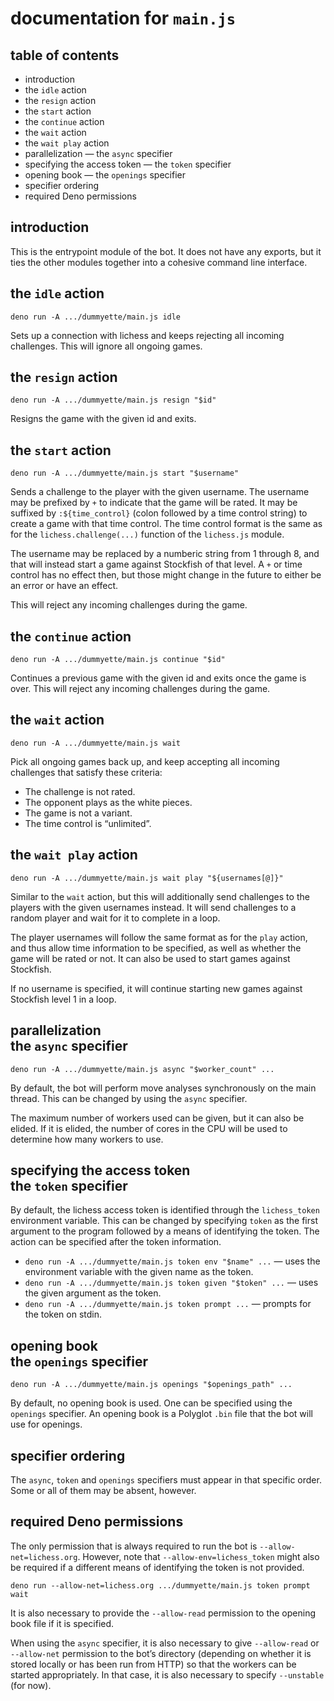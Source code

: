 documentation for `main.js`
===

table of contents
---

- introduction
- the `idle` action
- the `resign` action
- the `start` action
- the `continue` action
- the `wait` action
- the `wait play` action
- parallelization — the `async` specifier
- specifying the access token — the `token` specifier
- opening book — the `openings` specifier
- specifier ordering
- required Deno permissions

introduction
---

This is the entrypoint module of the bot. It does not have any exports, but it ties the other modules together into a cohesive command line interface.

the `idle` action
---

~~~
deno run -A .../dummyette/main.js idle
~~~

Sets up a connection with lichess and keeps rejecting all incoming challenges. This will ignore all ongoing games.

the `resign` action
---

~~~
deno run -A .../dummyette/main.js resign "$id"
~~~

Resigns the game with the given id and exits.

the `start` action
---

~~~
deno run -A .../dummyette/main.js start "$username"
~~~

Sends a challenge to the player with the given username. The username may be prefixed by `+` to indicate that the game will be rated. It may be suffixed by `:${time_control}` (colon followed by a time control string) to create a game with that time control. The time control format is the same as for the `lichess.challenge(...)` function of the `lichess.js` module.

The username may be replaced by a numberic string from 1 through 8, and that will instead start a game against Stockfish of that level. A `+` or time control has no effect then, but those might change in the future to either be an error or have an effect.

This will reject any incoming challenges during the game.

the `continue` action
---

~~~
deno run -A .../dummyette/main.js continue "$id"
~~~

Continues a previous game with the given id and exits once the game is over. This will reject any incoming challenges during the game.

the `wait` action
---

~~~
deno run -A .../dummyette/main.js wait
~~~

Pick all ongoing games back up, and keep accepting all incoming challenges that satisfy these criteria:

- The challenge is not rated.
- The opponent plays as the white pieces.
- The game is not a variant.
- The time control is “unlimited”.

the `wait play` action
---

~~~
deno run -A .../dummyette/main.js wait play "${usernames[@]}"
~~~

Similar to the `wait` action, but this will additionally send challenges to the players with the given usernames instead. It will send challenges to a random player and wait for it to complete in a loop.

The player usernames will follow the same format as for the `play` action, and thus allow time information to be specified, as well as whether the game will be rated or not. It can also be used to start games against Stockfish.

If no username is specified, it will continue starting new games against Stockfish level 1 in a loop.

parallelization <br> the `async` specifier
---

~~~
deno run -A .../dummyette/main.js async "$worker_count" ...
~~~

By default, the bot will perform move analyses synchronously on the main thread. This can be changed by using the `async` specifier.

The maximum number of workers used can be given, but it can also be elided. If it is elided, the number of cores in the CPU will be used to determine how many workers to use.

specifying the access token <br> the `token` specifier
---

By default, the lichess access token is identified through the `lichess_token` environment variable. This can be changed by specifying `token` as the first argument to the program followed by a means of identifying the token. The action can be specified after the token information.

- `deno run -A .../dummyette/main.js token env "$name" ...` — uses the environment variable with the given name as the token.
- `deno run -A .../dummyette/main.js token given "$token" ...` — uses the given argument as the token.
- `deno run -A .../dummyette/main.js token prompt ...` — prompts for the token on stdin.

opening book <br> the `openings` specifier
---

~~~
deno run -A .../dummyette/main.js openings "$openings_path" ...
~~~

By default, no opening book is used. One can be specified using the `openings` specifier. An opening book is a Polyglot `.bin` file that the bot will use for openings.

specifier ordering
---

The `async`, `token` and `openings` specifiers must appear in that specific order. Some or all of them may be absent, however.

required Deno permissions
---

The only permission that is always required to run the bot is `--allow-net=lichess.org`. However, note that `--allow-env=lichess_token` might also be required if a different means of identifying the token is not provided.

~~~
deno run --allow-net=lichess.org .../dummyette/main.js token prompt wait
~~~

It is also necessary to provide the `--allow-read` permission to the opening book file if it is specified.

When using the `async` specifier, it is also necessary to give `--allow-read` or `--allow-net` permission to the bot’s directory (depending on whether it is stored locally or has been run from HTTP) so that the workers can be started appropriately. In that case, it is also necessary to specify `--unstable` (for now).
